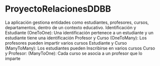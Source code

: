 # ProyectoRelacionesDDBB
La aplicación gestiona entidades como estudiantes, profesores, cursos, departamentos, dentro de un contexto educativo.
Identificación y Estudiante (OneToOne): Una identificación pertenece a un estudiante y un estudiante tiene una identificación
Profesor y Curso (OneToMany): Los profesores pueden impartir varios cursos
Estudiante y Curso (ManyToMany): Los estudiantes pueden Inscribirse en varios cursos
Curso y Profesor: (ManyToOne): Cada curso se asocia a un profesor que lo imparte
